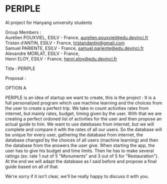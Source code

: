 # PERIPLE
AI project for Hanyang university students

Group Members :  
Aurélien POUXVIEL, ESILV - France, aurelien.pouxviel@edu.devinci.fr  
Tristan d'ANTIN, ESILV - France, tristandantin@gmail.com  
Samuel PARIENTE, ESILV - France, samuel.pariente@edu.devinci.fr  
Alexandre MORLAT, ESILV - France,   
Henri ELOY, ESILV - France, henri.eloy@edu.devinci.fr  

Title : PERIPLE

Proposal : 

OPTION A

PERIPLE is an idea of startup we want to create, this is the project :
It is a full personalized program which use machine learning and the choices from the user to create a perfect trip.
We take in count activities rates from internet, but mainly rates, budget, timing given by the user.
With that we are creating a perfect ordoned list of activities for the user and then propose an actual guide to him.
We want to use datebases from internet, but we will complete and compare it with the rates of all our users.
So the database will be unique for every user, gathering the database from internet, the database changed by the choices of all users (machine learning) and then the database from the answers the user give.
When starting the app, the user has to give his budget and time limits. Then he has to make several ratings (ex: rate 1 out of 5 "Monuments" and 3 out of 5 for "Restauration"). 
At the end we will adapt the database as I said before and propose a final guide based on all of that.

We're sorry if it isn't clear, we'll be really happy to discuss it with you.

